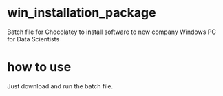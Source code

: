 # win_installation_package
Batch file for Chocolatey to install software to new company Windows PC for Data Scientists

# how to use
Just download and run the batch file.
